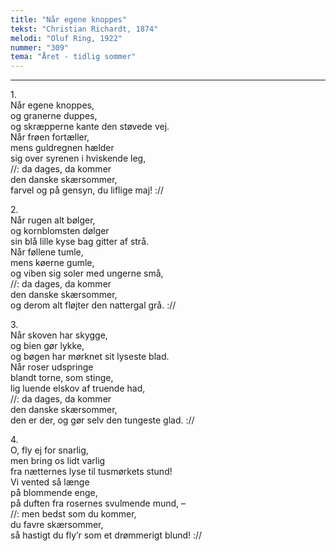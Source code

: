 ```yaml
---
title: "Når egene knoppes"
tekst: "Christian Richardt, 1874"
melodi: "Oluf Ring, 1922"
nummer: "309"
tema: "Året - tidlig sommer"
---
```


***

1.<br>
Når egene knoppes,<br>
og granerne duppes,<br>
og skræpperne kante den støvede vej.<br>
Når frøen fortæller,<br>
mens guldregnen hælder<br>
sig over syrenen i hviskende leg,<br>
//: da dages, da kommer<br>
den danske skærsommer,<br>
farvel og på gensyn, du liflige maj! :// <br>

2.<br>
Når rugen alt bølger,<br>
og kornblomsten dølger<br>
sin blå lille kyse bag gitter af strå.<br>
Når føllene tumle,<br>
mens køerne gumle,<br>
og viben sig soler med ungerne små,<br>
//: da dages, da kommer<br>
den danske skærsommer,<br>
og derom alt fløjter den nattergal grå. :// <br>

3.<br>
Når skoven har skygge,<br>
og bien gør lykke,<br>
og bøgen har mørknet sit lyseste blad.<br>
Når roser udspringe<br>
blandt torne, som stinge,<br>
lig luende elskov af truende had,<br>
//: da dages, da kommer<br>
den danske skærsommer,<br>
den er der, og gør selv den tungeste glad. ://<br>

4.<br>
O, fly ej for snarlig,<br>
men bring os lidt varlig<br>
fra nætternes lyse til tusmørkets stund!<br>
Vi vented så længe<br>
på blommende enge,<br>
på duften fra rosernes svulmende mund, –<br>
//: men bedst som du kommer,<br>
du favre skærsommer,<br>
så hastigt du fly’r som et drømmerigt blund! :// <br>
